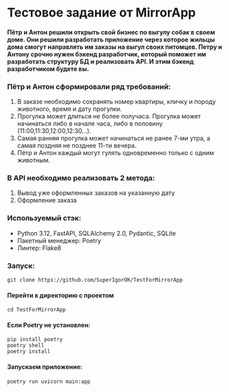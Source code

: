 # Тестовое задание от MirrorApp

#### Пётр и Антон решили открыть свой бизнес по выгулу собак в своем доме. Они решили разработать приложение через которое жильцы дома смогут направлять им заказы на выгул своих питомцев. Петру и Антону срочно нужен бэкенд разработчик, который поможет им разработать структуру БД и реализовать API. И этим бэкенд разработчиком будете вы. 

### Пётр и Антон сформировали ряд требований:
 1. В заказе необходимо сохранять номер квартиры, кличку и породу животного, время и дату прогулки. 
 2. Прогулка может длиться не более получаса. Прогулка может начинаться либо в начале часа, либо в половину (11:00,11:30,12:00,12:30…). 
 3. Самая ранняя прогулка может начинаться не ранее 7-ми утра, а самая поздняя не позднее 11-ти вечера. 
 4. Пётр и Антон каждый могут гулять одновременно только с одним животным. 

### В API необходимо реализовать 2 метода:
 1. Вывод уже оформленных заказов на указанную дату
 2. Оформление заказа

### **Используемый стэк:**
* Python 3.12, FastAPI, SQLAlchemy 2.0, Pydantic, SQLite
* Пакетный менеджер: Poetry
* Линтер: Flake8

### Запуск:

```
git clone https://github.com/SuperIgorOK/TestForMirrorApp
```
#### Перейти в директорию с проектом
```
cd TestForMirrorApp
```
#### Если Poetry не установлен:
```
pip install poetry
poetry shell
poetry install
```
#### Запускаем приложение:
```
poetry run uvicorn main:app
```
